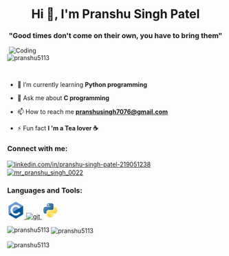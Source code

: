 

<!--
**Pranshu5113/Pranshu5113** is a ✨ _special_ ✨ repository because its `README.md` (this file) appears on your GitHub profile.

Here are some ideas to get you started:

- 🔭 I’m currently working on ...
- 🌱 I’m currently learning ...
- 👯 I’m looking to collaborate on ...
- 🤔 I’m looking for help with ...
- 💬 Ask me about ...
- 📫 How to reach me: ...
- 😄 Pronouns: ...
- ⚡ Fun fact: ...
-->
<h1 align="center">Hi 👋, I'm Pranshu Singh Patel</h1>
<h3 align="center">"Good times don't come on their own, you have to bring them" </h3>
<img align="right" alt="Coding" width="500" src="https://raw.githubusercontent.com/TheDudeThatCode/TheDudeThatCode/master/Assets/Developer.gif">

<p align="left"> <img src="https://komarev.com/ghpvc/?username=pranshu5113&label=Profile%20views&color=0e75b6&style=flat" alt="pranshu5113" /> </p>

<p align="left"> <a href="https://twitter.com/" target="blank"><img src="https://img.shields.io/twitter/follow/?logo=twitter&style=for-the-badge" alt="" /></a> </p>

- 🌱 I’m currently learning **Python programming**

- 💬 Ask me about **C programming**

- 📫 How to reach me **pranshusingh7076@gmail.com**

- ⚡ Fun fact **I 'm a Tea lover ☕**

<h3 align="left">Connect with me:</h3>
<p align="left">
<a href="https://linkedin.com/in/linkedin.com/in/pranshu-singh-patel-219051238" target="blank"><img align="center" src="https://raw.githubusercontent.com/rahuldkjain/github-profile-readme-generator/master/src/images/icons/Social/linked-in-alt.svg" alt="linkedin.com/in/pranshu-singh-patel-219051238" height="30" width="40" /></a>
<a href="https://instagram.com/mr_pranshu_singh_0022" target="blank"><img align="center" src="https://raw.githubusercontent.com/rahuldkjain/github-profile-readme-generator/master/src/images/icons/Social/instagram.svg" alt="mr_pranshu_singh_0022" height="30" width="40" /></a>
</p>

<h3 align="left">Languages and Tools:</h3>
<p align="left"> <a href="https://www.cprogramming.com/" target="_blank" rel="noreferrer"> <img src="https://raw.githubusercontent.com/devicons/devicon/master/icons/c/c-original.svg" alt="c" width="40" height="40"/> </a> <a href="https://git-scm.com/" target="_blank" rel="noreferrer"> <img src="https://www.vectorlogo.zone/logos/git-scm/git-scm-icon.svg" alt="git" width="40" height="40"/> </a> <a href="https://www.python.org" target="_blank" rel="noreferrer"> <img src="https://raw.githubusercontent.com/devicons/devicon/master/icons/python/python-original.svg" alt="python" width="40" height="40"/> </a> </p>

<p><img align="left" src="https://github-readme-stats.vercel.app/api/top-langs?username=pranshu5113&show_icons=true&locale=en&layout=compact" alt="pranshu5113" /></p>

<p>&nbsp;<img align="center" src="https://github-readme-stats.vercel.app/api?username=pranshu5113&show_icons=true&locale=en" alt="pranshu5113" /></p>

<p><img align="center" src="https://github-readme-streak-stats.herokuapp.com/?user=pranshu5113&" alt="pranshu5113" /></p>
